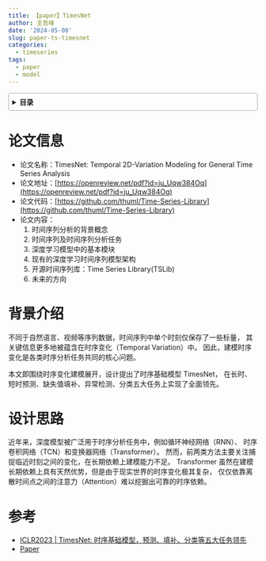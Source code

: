 ```yaml
---
title: 【paper】TimesNet
author: 王哲峰
date: '2024-05-08'
slug: paper-ts-timesnet
categories:
  - timeseries
tags:
  - paper
  - model
---
```


<style>
details {
    border: 1px solid #aaa;
    border-radius: 4px;
    padding: .5em .5em 0;
}
summary {
    font-weight: bold;
    margin: -.5em -.5em 0;
    padding: .5em;
}
details[open] {
    padding: .5em;
}
details[open] summary {
    border-bottom: 1px solid #aaa;
    margin-bottom: .5em;
}
img {
    pointer-events: none;
}
</style>

<details><summary>目录</summary><p>

- [论文信息](#论文信息)
- [背景介绍](#背景介绍)
- [设计思路](#设计思路)
- [](#)
- [参考](#参考)
</p></details><p></p>

# 论文信息

* 论文名称：TimesNet: Temporal 2D-Variation Modeling for General Time Series Analysis
* 论文地址：[https://openreview.net/pdf?id=ju_Uqw384Oq](https://openreview.net/pdf?id=ju_Uqw384Oq)
* 论文代码：[https://github.com/thuml/Time-Series-Library](https://github.com/thuml/Time-Series-Library)
* 论文内容：
    1. 时间序列分析的背景概念
    2. 时间序列及时间序列分析任务 
    3. 深度学习模型中的基本模块
    4. 现有的深度学习时间序列模型架构
    5. 开源时间序列库：Time Series Library(TSLib)
    6. 未来的方向

# 背景介绍

不同于自然语言、视频等序列数据，时间序列中单个时刻仅保存了一些标量，
其关键信息更多地被蕴含在时序变化（Temporal Variation）中。
因此，建模时序变化是各类时序分析任务共同的核心问题。

本文即围绕时序变化建模展开，设计提出了时序基础模型 TimesNet，
在长时、短时预测、缺失值填补、异常检测、分类五大任务上实现了全面领先。

# 设计思路

近年来，深度模型被广泛用于时序分析任务中，例如循环神经网络（RNN）、
时序卷积网络（TCN）和变换器网络（Transformer）。
然而，前两类方法主要关注捕捉临近时刻之间的变化，在长期依赖上建模能力不足。
Transformer 虽然在建模长期依赖上具有天然优势，但是由于现实世界的时序变化极其复杂，
仅仅依靠离散时间点之间的注意力（Attention）难以挖掘出可靠的时序依赖。

# 






# 参考

* [ICLR2023 | TimesNet: 时序基础模型，预测、填补、分类等五大任务领先](https://zhuanlan.zhihu.com/p/606575441)
* [Paper](https://openreview.net/pdf?id=ju_Uqw384Oq)
